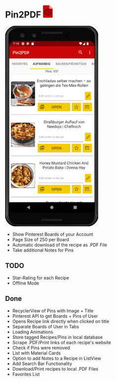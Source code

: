 #  Pin2PDF <img src="/doc/pin2pdf_logo.png" height="40"> 

<img src="./doc/showcase.gif" width="300">

* Show Pinterest Boards of your Account
* Page Size of 250 per Board
* Automatic download of the recipe as .PDF File
* Take additional Notes for Pins


## TODO
* Star-Rating for each Recipe
* Offline Mode

## Done
* RecyclerView of Pins with Image + Title
* Pinterest API to get Boards + Pins of User
* Opens Recipe link directly when clicked on title
* Separate Boards of User in Tabs
* Loading Animations
* Store tagged Recipes/Pins in local database
* Scrape .PDF/Print links of each recipe's website
* Check if Pins were removed
* List with Material Cards
* Option to add Notes to a Recipe in ListView
* Add Search Bar Functionality
* Download/Print recipes to local .PDF Files
* Favorites List
